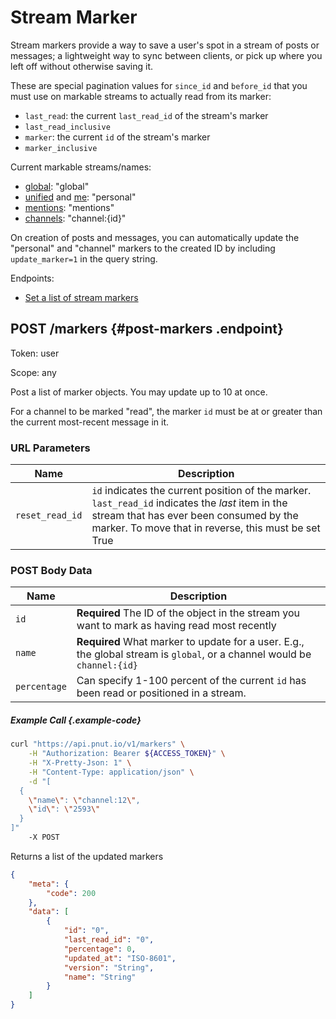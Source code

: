 # Stream Marker

Stream markers provide a way to save a user's spot in a stream of posts or messages; a lightweight way to sync between clients, or pick up where you left off without otherwise saving it.
    
These are special pagination values for `since_id` and `before_id` that you must use on markable streams to actually read from its marker:
    
* `last_read`: the current `last_read_id` of the stream's marker
* `last_read_inclusive`
* `marker`: the current `id` of the stream's marker
* `marker_inclusive`
    
Current markable streams/names:

* [global](posts/streams#get-posts-streams-global): "global"
* [unified](posts/streams#get-posts-streams-unified) and [me](posts/streams#get-posts-streams-me): "personal"
* [mentions](posts/streams#get-users-id-mentions): "mentions"
* [channels](channels/lookup#get-channels-id): "channel:{id}"
    
On creation of posts and messages, you can automatically update the "personal" and "channel" markers to the created ID by including `update_marker=1` in the query string.

Endpoints:

* [Set a list of stream markers](#post-markers)
    
    
## <span class="method method-post">POST</span> /markers {#post-markers .endpoint}

Token: <span class="endpoint-meta">user</span>

Scope: <span class="endpoint-meta">any</span>

Post a list of marker objects. You may update up to 10 at once.

For a channel to be marked "read", the marker `id` must be at or greater than the current most-recent message in it.

### URL Parameters

Name|Description
-|-
`reset_read_id`|`id` indicates the current position of the marker. `last_read_id` indicates the *last* item in the stream that has ever been consumed by the marker. To move that in reverse, this must be set True

### POST Body Data

Name|Description
-|-
`id`|__Required__ The ID of the object in the stream you want to mark as having read most recently
`name`|__Required__ What marker to update for a user. E.g., the global stream is `global`, or a channel would be `channel:{id}`
`percentage`|Can specify 1-100 percent of the current `id` has been read or positioned in a stream.

##### Example Call {.example-code}
        
```bash
curl "https://api.pnut.io/v1/markers" \
    -H "Authorization: Bearer ${ACCESS_TOKEN}" \
    -H "X-Pretty-Json: 1" \
    -H "Content-Type: application/json" \
    -d "[
  {
    \"name\": \"channel:12\",
    \"id\": \"2593\"
  }
]"
    -X POST
```
    
Returns a list of the updated markers
        
```json
{
    "meta": {
        "code": 200
    },
    "data": [
        {
            "id": "0",
            "last_read_id": "0",
            "percentage": 0,
            "updated_at": "ISO-8601",
            "version": "String",
            "name": "String"
        }
    ]
}
```